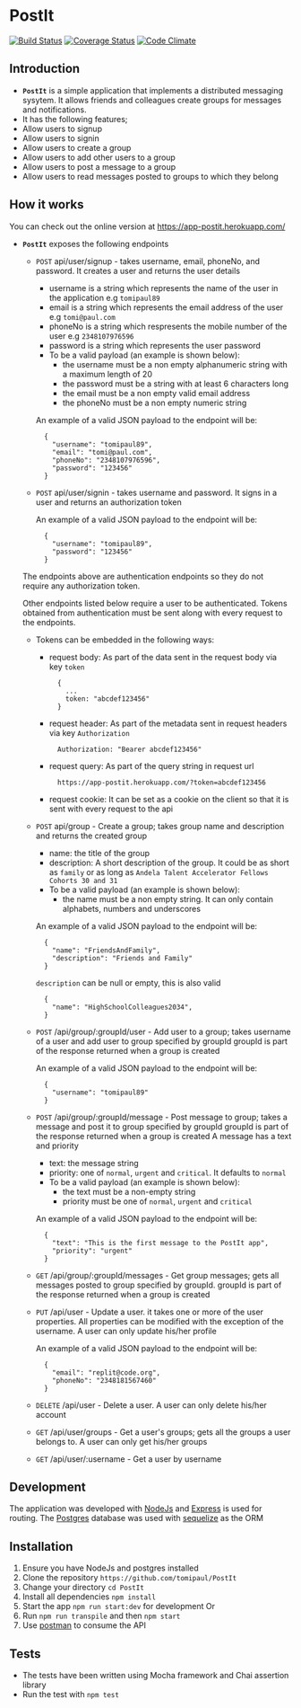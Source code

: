 # PostIt
[![Build Status](https://travis-ci.org/tomipaul/PostIt.svg?branch=develop)](https://travis-ci.org/tomipaul/PostIt)
[![Coverage Status](https://coveralls.io/repos/github/tomipaul/PostIt/badge.svg?branch=backend-tests)](https://coveralls.io/github/tomipaul/PostIt?branch=backend-tests)
[![Code Climate](https://codeclimate.com/github/codeclimate/codeclimate/badges/gpa.svg)](https://codeclimate.com/github/codeclimate/codeclimate)

## Introduction
*  **`PostIt`** is a simple application that implements a distributed messaging sysytem. It allows friends and colleagues create groups for messages and notifications.
*  It has the following features;
  * Allow users to signup
  * Allow users to signin
  * Allow users to create a group
  * Allow users to add other users to a group
  * Allow users to post a message to a group
  * Allow users to read messages posted to groups to which they belong

## How it works
You can check out the online version at https://app-postit.herokuapp.com/
* **`PostIt`** exposes the following endpoints
  * `POST` api/user/signup - takes username, email, phoneNo, and password. It creates a user and returns the user details
    * username is a string which represents the name of the user in the application e.g `tomipaul89`
    * email is a string which represents the email address of the user e.g `tomi@paul.com`
    * phoneNo is a string which respresents the mobile number of the user e.g `2348107976596`
    * password is a string which represents the user password
    * To be a valid payload (an example is shown below):
      - the username must be a non empty alphanumeric string with a maximum length of 20
      - the password must be a string with at least 6 characters long
      - the email must be a non empty valid email address
      - the phoneNo must be a non empty numeric string
    
    An example of a valid JSON payload to the endpoint will be:
    ```
      {
        "username": "tomipaul89",
        "email": "tomi@paul.com",
        "phoneNo": "2348107976596", 
        "password": "123456"
      }
    ```
  * `POST` api/user/signin - takes username and password. It signs in a user and returns an authorization token
    
    An example of a valid JSON payload to the endpoint will be:
    ```
      {
        "username": "tomipaul89",
        "password": "123456"
      }
    ```
  The endpoints above are authentication endpoints so they do not require any authorization token.

  Other endpoints listed below require a user to be authenticated. Tokens obtained from authentication must be sent along with every request to the endpoints.

  * Tokens can be embedded in the following ways:
    * request body: As part of the data sent in the request body via key `token`
      ```
        {
          ...
          token: "abcdef123456"
        }
      ```
    * request header: As part of the metadata sent in request headers via key `Authorization`
      ```
        Authorization: "Bearer abcdef123456"
      ```
    * request query: As part of the query string in request url
      ```
        https://app-postit.herokuapp.com/?token=abcdef123456
      ```
    * request cookie: It can be set as a cookie on the client so that it is sent with every request to the api

  * `POST` api/group - Create a group; takes group name and description and returns the created group
    * name: the title of the group
    * description: A short description of the group. It could be as short as `family` or as long as `Andela Talent Accelerator Fellows Cohorts 30 and 31`
    * To be a valid payload (an example is shown below):
      - the name must be a non empty string. It can only contain alphabets, numbers and underscores

    An example of a valid JSON payload to the endpoint will be:
    ```
      {
        "name": "FriendsAndFamily",
        "description": "Friends and Family"
      }
    ```
    `description` can be null or empty, this is also valid
    ```
      {
        "name": "HighSchoolColleagues2034",
      }
    ```
  * `POST` /api/group/:groupId/user - Add user to a group; takes username of a user and add user to group specified by groupId
    groupId is part of the response returned when a group is created

    An example of a valid JSON payload to the endpoint will be:
    ```
      {
        "username": "tomipaul89"
      }
    ```
  * `POST` /api/group/:groupId/message - Post message to group; takes a message and post it to group specified by groupId
    groupId is part of the response returned when a group is created
    A message has a text and priority
    * text: the message string
    * priority: one of `normal`, `urgent` and `critical`. It defaults to `normal`
    * To be a valid payload (an example is shown below):
      - the text must be a non-empty string
      - priority must be one of `normal`, `urgent` and `critical`

    An example of a valid JSON payload to the endpoint will be:
    ```
      {
        "text": "This is the first message to the PostIt app",
        "priority": "urgent"
      }
    ```
  * `GET` /api/group/:groupId/messages - Get group messages; gets all messages posted to group specified by groupId.
    groupId is part of the response returned when a group is created

  * `PUT` /api/user - Update a user.
    it takes one or more of the user properties. All properties can be modified with the exception of the username.
    A user can only update his/her profile

    An example of a valid JSON payload to the endpoint will be:
    ```
      {
        "email": "replit@code.org",
        "phoneNo": "2348181567460"
      }
    ```
  * `DELETE` /api/user - Delete a user.
    A user can only delete his/her account
  
  * `GET` /api/user/groups - Get a user's groups; gets all the groups a user belongs to.
    A user can only get his/her groups

  * `GET` /api/user/:username - Get a user by username

Development
-----------
The application was developed with [NodeJs](http://nodejs.org) and [Express](http://expressjs.com) is used for routing. The [Postgres](http://postgresql.com) database was used with [sequelize](http://sequelizejs.com) as the ORM

Installation
------------
1.  Ensure you have NodeJs and postgres installed
2.  Clone the repository `https://github.com/tomipaul/PostIt`
3.  Change your directory `cd PostIt`
4.  Install all dependencies `npm install`
5.  Start the app `npm run start:dev` for development Or
6.  Run `npm run transpile` and then `npm start`
7.  Use [postman](https://www.getpostman.com/) to consume the API

Tests
-----
*  The tests have been written using Mocha framework and Chai assertion library
*  Run the test with `npm test`


